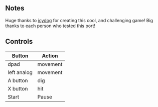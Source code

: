 ## Notes

Huge thanks to [icydog](https://icydog.itch.io/the-night-shift) for creating this cool, and challenging game! Big thanks to each person who tested this port!

## Controls

| Button | Action |
|--|--| 
|dpad|movement|
|left analog|movement|
|A button|dig|
|X button|hit|
|Start|Pause|


